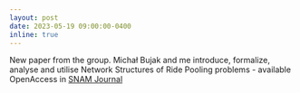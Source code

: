 ```yaml
---
layout: post
date: 2023-05-19 09:00:00-0400
inline: true
---
```


New paper from the group. Michał Bujak and me introduce, formalize, analyse and utilise Network Structures of Ride Pooling problems - available OpenAccess in [SNAM Journal](https://link.springer.com/article/10.1007/s13278-023-01094-9)
